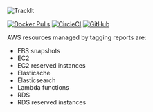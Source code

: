 ![TrackIt](https://s3-us-west-2.amazonaws.com/trackit-public-artifacts/github-page/logo.png)

[![Docker Pulls](https://img.shields.io/docker/pulls/msolution/trackit2-api.svg)](https://hub.docker.com/r/msolution/trackit2-api)
[![CircleCI](https://img.shields.io/circleci/build/github/trackit/trackit-server.svg)](https://circleci.com/gh/trackit/trackit-server)
[![GitHub](https://img.shields.io/github/license/trackit/trackit-server.svg)](LICENSE)

AWS resources managed by tagging reports are:
- EBS snapshots
- EC2
- EC2 reserved instances
- Elasticache
- Elasticsearch
- Lambda functions
- RDS
- RDS reserved instances